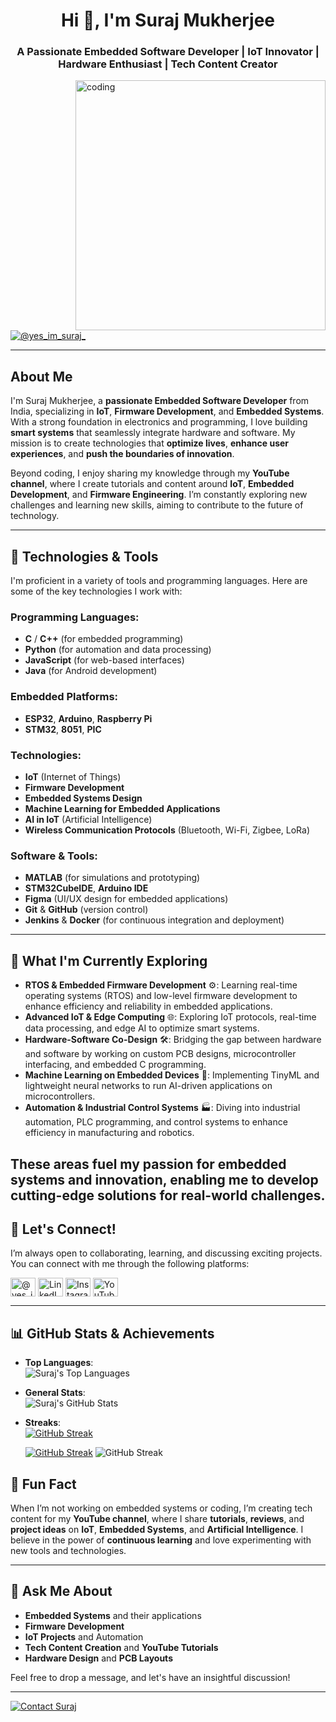 <h1 align="center">Hi 👋, I'm Suraj Mukherjee</h1>
<h3 align="center">A Passionate Embedded Software Developer | IoT Innovator | Hardware Enthusiast | Tech Content Creator</h3>
<img align="right" alt="coding" width="400" src="https://miro.medium.com/max/1360/0*7Q3yvSIv_t0ioJ-Z.gif">

<p align="left">
  <a href="https://twitter.com/@yes_im_suraj_" target="blank"><img src="https://img.shields.io/twitter/follow/@yes_im_suraj_?logo=twitter&style=for-the-badge" alt="@yes_im_suraj_" /></a>
</p>

---

## About Me

I'm Suraj Mukherjee, a **passionate Embedded Software Developer** from India, specializing in **IoT**, **Firmware Development**, and **Embedded Systems**. With a strong foundation in electronics and programming, I love building **smart systems** that seamlessly integrate hardware and software. My mission is to create technologies that **optimize lives**, **enhance user experiences**, and **push the boundaries of innovation**.

Beyond coding, I enjoy sharing my knowledge through my **YouTube channel**, where I create tutorials and content around **IoT**, **Embedded Development**, and **Firmware Engineering**. I’m constantly exploring new challenges and learning new skills, aiming to contribute to the future of technology.

---

## 🔧 Technologies & Tools

I'm proficient in a variety of tools and programming languages. Here are some of the key technologies I work with:

### **Programming Languages**:
- **C** / **C++** (for embedded programming)
- **Python** (for automation and data processing)
- **JavaScript** (for web-based interfaces)
- **Java** (for Android development)

### **Embedded Platforms**:
- **ESP32**, **Arduino**, **Raspberry Pi**
- **STM32**, **8051**, **PIC**

### **Technologies**:
- **IoT** (Internet of Things)
- **Firmware Development**
- **Embedded Systems Design**
- **Machine Learning for Embedded Applications**
- **AI in IoT** (Artificial Intelligence)
- **Wireless Communication Protocols** (Bluetooth, Wi-Fi, Zigbee, LoRa)

### **Software & Tools**:
- **MATLAB** (for simulations and prototyping)
- **STM32CubeIDE**, **Arduino IDE**
- **Figma** (UI/UX design for embedded applications)
- **Git** & **GitHub** (version control)
- **Jenkins** & **Docker** (for continuous integration and deployment)

---

## 🚀 What I'm Currently Exploring

- **RTOS & Embedded Firmware Development** ⚙️: Learning real-time operating systems (RTOS) and low-level firmware development to enhance efficiency and reliability in embedded applications.
  <br>
- **Advanced IoT & Edge Computing** 🌐: Exploring IoT protocols, real-time data processing, and edge AI to optimize smart systems.
  <br>
- **Hardware-Software Co-Design** 🛠️: Bridging the gap between hardware and software by working on custom PCB designs, microcontroller interfacing, and embedded C programming.
  <br>
- **Machine Learning on Embedded Devices** 🤖: Implementing TinyML and lightweight neural networks to run AI-driven applications on microcontrollers.
  <br>
- **Automation & Industrial Control Systems** 🏭: Diving into industrial automation, PLC programming, and control systems to enhance efficiency in manufacturing and robotics.

These areas fuel my passion for embedded systems and innovation, enabling me to develop cutting-edge solutions for real-world challenges.
---

## 🌱 Let's Connect!

I’m always open to collaborating, learning, and discussing exciting projects. You can connect with me through the following platforms:

<p align="left">
  <a href="https://twitter.com/@yes_im_suraj_" target="blank"><img align="center" src="https://raw.githubusercontent.com/rahuldkjain/github-profile-readme-generator/master/src/images/icons/Social/twitter.svg" alt="@yes_im_suraj_" height="30" width="40" /></a>
  <a href="https://www.linkedin.com/in/suraj-mukherjee-64491923a/" target="blank"><img align="center" src="https://raw.githubusercontent.com/rahuldkjain/github-profile-readme-generator/master/src/images/icons/Social/linked-in-alt.svg" alt="LinkedIn" height="30" width="40" /></a>
  <a href="https://www.instagram.com/yes_im_suraj_/" target="blank"><img align="center" src="https://raw.githubusercontent.com/rahuldkjain/github-profile-readme-generator/master/src/images/icons/Social/instagram.svg" alt="Instagram" height="30" width="40" /></a>
  <a href="https://www.youtube.com/c/artificialgamer7897" target="blank"><img align="center" src="https://raw.githubusercontent.com/rahuldkjain/github-profile-readme-generator/master/src/images/icons/Social/youtube.svg" alt="YouTube" height="30" width="40" /></a>
</p>

---

## 📊 GitHub Stats & Achievements

- **Top Languages**:  
  <img src="https://github-readme-stats.vercel.app/api/top-langs?username=suraj7897&show_icons=true&locale=en&layout=compact" alt="Suraj's Top Languages" />

- **General Stats**:  
  <img src="https://github-readme-stats.vercel.app/api?username=suraj7897&show_icons=true&locale=en" alt="Suraj's GitHub Stats" />

- **Streaks**:  
 <a href="https://git.io/streak-stats"><img src="http://github-readme-streak-stats.herokuapp.com?user=Suraj7897&theme=prussian" alt="GitHub Streak" /></a>


  [![GitHub Streak](https://streak-stats.demolab.com?user=Suraj7897&theme=sunset-gradient&hide_border=true&short_numbers=true)](https://git.io/streak-stats)
  <img src="https://streak-stats.demolab.com?user=Suraj7897&theme=sunset-gradient&hide_border=true&short_numbers=true" alt="GitHub Streak" /></a>



## 🎯 Fun Fact

When I’m not working on embedded systems or coding, I’m creating tech content for my **YouTube channel**, where I share **tutorials**, **reviews**, and **project ideas** on **IoT**, **Embedded Systems**, and **Artificial Intelligence**. I believe in the power of **continuous learning** and love experimenting with new tools and technologies.

---

## 💬 Ask Me About

- **Embedded Systems** and their applications
- **Firmware Development**
- **IoT Projects** and Automation
- **Tech Content Creation** and **YouTube Tutorials**
- **Hardware Design** and **PCB Layouts**

Feel free to drop a message, and let's have an insightful discussion!

---

<p align="left">
  <a href="mailto:mukherjeesuraj7897@gmail.com"><img src="https://img.shields.io/badge/Contact%20Me%20Via-Email-%23FF9900" alt="Contact Suraj" /></a>
</p>
